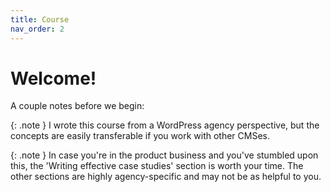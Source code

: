 ```yaml
---
title: Course
nav_order: 2
---
```


# Welcome!

A couple notes before we begin:

{: .note }
I wrote this course from a WordPress agency perspective, but the concepts are easily transferable if you work with other CMSes. 

{: .note }
In case you're in the product business and you've stumbled upon this, the 'Writing effective case studies' section is worth your time. The other sections are highly agency-specific and may not be as helpful to you.